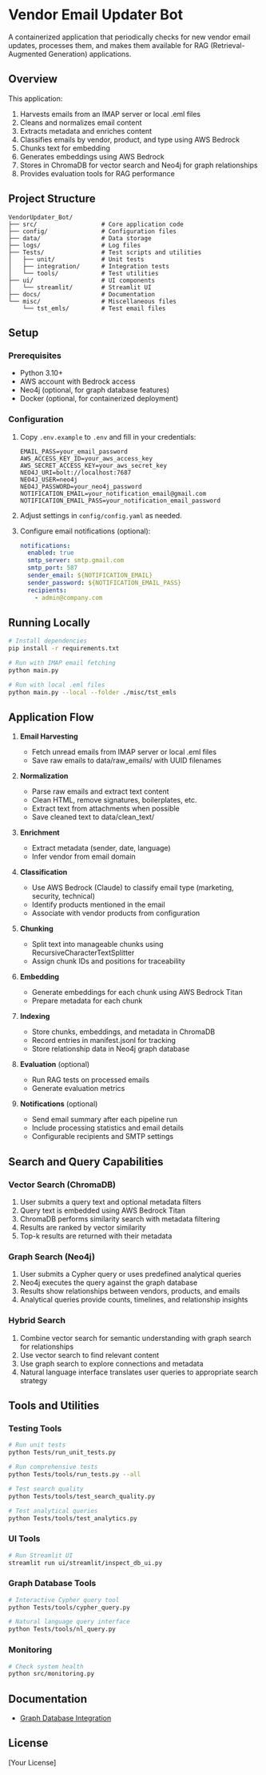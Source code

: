 # Vendor Email Updater Bot

A containerized application that periodically checks for new vendor email updates, processes them, and makes them available for RAG (Retrieval-Augmented Generation) applications.

## Overview

This application:
1. Harvests emails from an IMAP server or local .eml files
2. Cleans and normalizes email content
3. Extracts metadata and enriches content
4. Classifies emails by vendor, product, and type using AWS Bedrock
5. Chunks text for embedding
6. Generates embeddings using AWS Bedrock
7. Stores in ChromaDB for vector search and Neo4j for graph relationships
8. Provides evaluation tools for RAG performance

## Project Structure

```
VendorUpdater_Bot/
├── src/                  # Core application code
├── config/               # Configuration files
├── data/                 # Data storage
├── logs/                 # Log files
├── Tests/                # Test scripts and utilities
│   ├── unit/             # Unit tests
│   ├── integration/      # Integration tests
│   └── tools/            # Test utilities
├── ui/                   # UI components
│   └── streamlit/        # Streamlit UI
├── docs/                 # Documentation
└── misc/                 # Miscellaneous files
    └── tst_emls/         # Test email files
```

## Setup

### Prerequisites

- Python 3.10+
- AWS account with Bedrock access
- Neo4j (optional, for graph database features)
- Docker (optional, for containerized deployment)

### Configuration

1. Copy `.env.example` to `.env` and fill in your credentials:
   ```
   EMAIL_PASS=your_email_password
   AWS_ACCESS_KEY_ID=your_aws_access_key
   AWS_SECRET_ACCESS_KEY=your_aws_secret_key
   NEO4J_URI=bolt://localhost:7687
   NEO4J_USER=neo4j
   NEO4J_PASSWORD=your_neo4j_password
   NOTIFICATION_EMAIL=your_notification_email@gmail.com
   NOTIFICATION_EMAIL_PASS=your_notification_email_password
   ```

2. Adjust settings in `config/config.yaml` as needed.

3. Configure email notifications (optional):
   ```yaml
   notifications:
     enabled: true
     smtp_server: smtp.gmail.com
     smtp_port: 587
     sender_email: ${NOTIFICATION_EMAIL}
     sender_password: ${NOTIFICATION_EMAIL_PASS}
     recipients:
       - admin@company.com
   ```

## Running Locally

```bash
# Install dependencies
pip install -r requirements.txt

# Run with IMAP email fetching
python main.py

# Run with local .eml files
python main.py --local --folder ./misc/tst_emls
```

## Application Flow

1. **Email Harvesting**
   - Fetch unread emails from IMAP server or local .eml files
   - Save raw emails to data/raw_emails/ with UUID filenames

2. **Normalization**
   - Parse raw emails and extract text content
   - Clean HTML, remove signatures, boilerplates, etc.
   - Extract text from attachments when possible
   - Save cleaned text to data/clean_text/

3. **Enrichment**
   - Extract metadata (sender, date, language)
   - Infer vendor from email domain

4. **Classification**
   - Use AWS Bedrock (Claude) to classify email type (marketing, security, technical)
   - Identify products mentioned in the email
   - Associate with vendor products from configuration

5. **Chunking**
   - Split text into manageable chunks using RecursiveCharacterTextSplitter
   - Assign chunk IDs and positions for traceability

6. **Embedding**
   - Generate embeddings for each chunk using AWS Bedrock Titan
   - Prepare metadata for each chunk

7. **Indexing**
   - Store chunks, embeddings, and metadata in ChromaDB
   - Record entries in manifest.jsonl for tracking
   - Store relationship data in Neo4j graph database

8. **Evaluation** (optional)
   - Run RAG tests on processed emails
   - Generate evaluation metrics

9. **Notifications** (optional)
   - Send email summary after each pipeline run
   - Include processing statistics and email details
   - Configurable recipients and SMTP settings

## Search and Query Capabilities

### Vector Search (ChromaDB)
1. User submits a query text and optional metadata filters
2. Query text is embedded using AWS Bedrock Titan
3. ChromaDB performs similarity search with metadata filtering
4. Results are ranked by vector similarity
5. Top-k results are returned with their metadata

### Graph Search (Neo4j)
1. User submits a Cypher query or uses predefined analytical queries
2. Neo4j executes the query against the graph database
3. Results show relationships between vendors, products, and emails
4. Analytical queries provide counts, timelines, and relationship insights

### Hybrid Search
1. Combine vector search for semantic understanding with graph search for relationships
2. Use vector search to find relevant content
3. Use graph search to explore connections and metadata
4. Natural language interface translates user queries to appropriate search strategy

## Tools and Utilities

### Testing Tools
```bash
# Run unit tests
python Tests/run_unit_tests.py

# Run comprehensive tests
python Tests/tools/run_tests.py --all

# Test search quality
python Tests/tools/test_search_quality.py

# Test analytical queries
python Tests/tools/test_analytics.py
```

### UI Tools
```bash
# Run Streamlit UI
streamlit run ui/streamlit/inspect_db_ui.py
```

### Graph Database Tools
```bash
# Interactive Cypher query tool
python Tests/tools/cypher_query.py

# Natural language query interface
python Tests/tools/nl_query.py
```

### Monitoring
```bash
# Check system health
python src/monitoring.py
```

## Documentation

- [Graph Database Integration](docs/graph_database.md)

## License

[Your License]